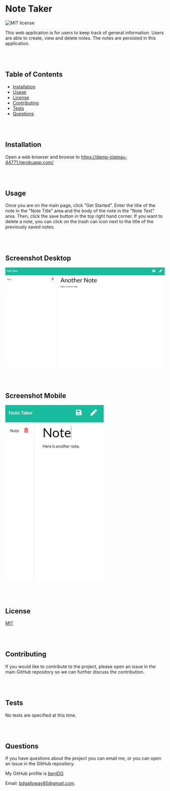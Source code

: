 
#  Note Taker

![MIT license](https://img.shields.io/badge/license-MIT-green)

This web application is for users to keep track of general information.  Users are able to create, view and delete notes.  The notes are persisted in this application.

<br/>
<br/>

## Table of Contents

* [Installation](#Installation)
* [Usage](#Usage)
* [License](#License)
* [Contributing](#Contributing)
* [Tests](#Tests)
* [Questions](#Questions)

<br/>
<br/>

## Installation

Open a web browser and browse to https://damp-plateau-44771.herokuapp.com/

<br/>
<br/>

## Usage

Once you are on the main page, click "Get Started".  Enter the title of the note in the "Note Title" area and the body of the note in the "Note Text" area.  Then, click the save button in the top right hand corner.  If you want to delete a note, you can click on the trash can icon next to the title of the previously saved notes.


<br/>
<br/>

## Screenshot Desktop

![note taker desktop](./public/assets/images/desktop.PNG)

<br/>
<br/>

## Screenshot Mobile

![note taker mobile](./public/assets/images/mobile.PNG)

<br/>
<br/>

## License

[MIT](https://choosealicense.com/licenses/mit/)

<br/>
<br/>

## Contributing

If you would like to contribute to the project, please open an issue in the main GitHub repository so we can further discuss the contribution.

<br/>
<br/>

## Tests

No tests are specified at this time.

<br/>
<br/>

## Questions  

If you have questions about the project you can email me, or you can open an issue in the GitHub repository.

My GitHub profile is [benjDG](https://github.com/benjDG)  
  
Email: bdgalloway85@gmail.com.  
